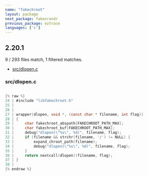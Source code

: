 ```yaml
---
name: "fakechroot"
layout: package
next_package: fakexrandr
previous_package: eztrace
languages: ['c']
---
```

## 2.20.1
9 / 293 files match, 1 filtered matches.

 - [src/dlopen.c](#srcdlopenc)

### src/dlopen.c

```c

{% raw %}
24 | #include "libfakechroot.h"
25 | 
26 | 
27 | wrapper(dlopen, void *, (const char * filename, int flag))
28 | {
29 |     char fakechroot_abspath[FAKECHROOT_PATH_MAX];
30 |     char fakechroot_buf[FAKECHROOT_PATH_MAX];
31 |     debug("dlopen(\"%s\", %d)", filename, flag);
32 |     if (filename && strchr(filename, '/') != NULL) {
33 |         expand_chroot_path(filename);
34 |         debug("dlopen(\"%s\", %d)", filename, flag);
35 |     }
36 |     return nextcall(dlopen)(filename, flag);
37 | }
38 | 
{% endraw %}

```